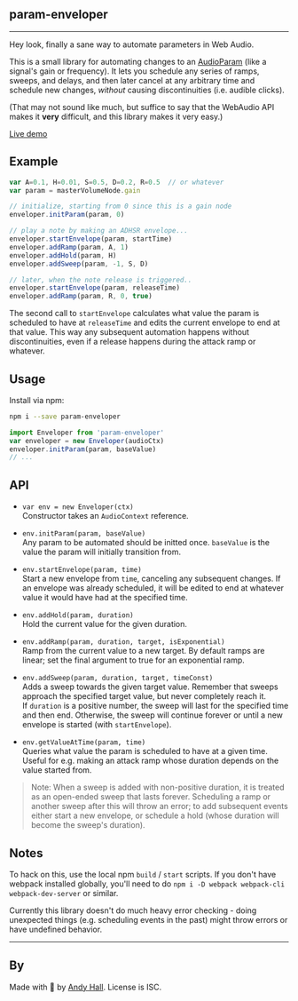 
## param-enveloper

----

Hey look, finally a sane way to automate parameters in Web Audio.

This is a small library for automating changes to an 
[AudioParam](https://developer.mozilla.org/en-US/docs/Web/API/AudioParam)
(like a signal's gain or frequency).
It lets you schedule any series of ramps, sweeps, and delays,
and then later cancel at any arbitrary time and schedule new changes, 
*without* causing discontinuities (i.e. audible clicks).

(That may not sound like much, but suffice to say that the 
WebAudio API makes it **very** difficult, and this library makes it very easy.)

[Live demo](http://fenomas.github.io/param-enveloper/)

## Example

```js
var A=0.1, H=0.01, S=0.5, D=0.2, R=0.5  // or whatever
var param = masterVolumeNode.gain

// initialize, starting from 0 since this is a gain node
enveloper.initParam(param, 0)

// play a note by making an ADHSR envelope...
enveloper.startEnvelope(param, startTime)
enveloper.addRamp(param, A, 1)
enveloper.addHold(param, H)
enveloper.addSweep(param, -1, S, D)

// later, when the note release is triggered..
enveloper.startEnvelope(param, releaseTime)
enveloper.addRamp(param, R, 0, true)
```

The second call to `startEnvelope` calculates what value the param is 
scheduled to have at `releaseTime` and edits the current envelope to 
end at that value. This way any subsequent automation happens without discontinuities, even if a release happens during the attack ramp or whatever.


## Usage

Install via npm:

```sh
npm i --save param-enveloper
```

```js
import Enveloper from 'param-enveloper'
var enveloper = new Enveloper(audioCtx)
enveloper.initParam(param, baseValue)
// ...
```

## API

 * `var env = new Enveloper(ctx)`  
   Constructor takes an `AudioContext` reference.

 * `env.initParam(param, baseValue)`  
   Any param to be automated should be initted once. `baseValue` is the value the param will initially transition from.

 * `env.startEnvelope(param, time)`  
   Start a new envelope from `time`, canceling any subsequent changes. 
   If an envelope was already scheduled, it will be edited to end at whatever value it would have had at the specified time.

 * `env.addHold(param, duration)`  
   Hold the current value for the given duration.

 * `env.addRamp(param, duration, target, isExponential)`  
   Ramp from the current value to a new target. By default ramps are linear; set the final argument to true for an exponential ramp.

 * `env.addSweep(param, duration, target, timeConst)`  
   Adds a sweep towards the given target value. Remember that sweeps approach the specified target value, but never completely reach it.  
   If `duration` is a positive number, the sweep will last for the specified time and then end. Otherwise, the sweep will continue forever or until a new envelope is started (with `startEnvelope`).

 * `env.getValueAtTime(param, time)`  
   Queries what value the param is scheduled to have at a given time. Useful for e.g. making an attack ramp whose duration depends on the value started from.

> Note: When a sweep is added with non-positive duration, it is treated as 
an open-ended sweep that lasts forever. Scheduling a ramp or another sweep 
after this will throw an error; to add subsequent events either start a new envelope, or schedule a hold (whose duration will become the sweep's duration).


## Notes

To hack on this, use the local npm `build` / `start` scripts. 
If you don't have webpack installed globally, you'll need to do 
`npm i -D webpack webpack-cli webpack-dev-server` or similar.

Currently this library doesn't do much heavy error checking - 
doing unexpected things (e.g. scheduling events in the past) 
might throw errors or have undefined behavior.

----

## By

Made with 🍺 by [Andy Hall](https://twitter.com/fenomas). 
License is ISC.
